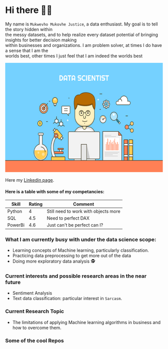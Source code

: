 # Hi there :raising_hand_man:
My name is `Mukwevho Mukovhe Justice`, a data enthusiast. My
goal is to tell the story hidden within<br/> the messy datasets, and
to help realize every dataset potential of bringing insights for
better decision making<br/> within businesses and organizations.
I am problem solver, at times I do have a sense that I am the<br/>
worlds best, other times I just feel that I am indeed the worlds best<br/>

<html>
      <img  src="Images/datascientist.png" class="card-img" width="550" height="350"  alt="" />
</html>   






Here my [Linkedin page](https://www.linkedin.com/in/mukwevho-mukovhe-125069128/).

#### Here is a table with some of my competancies:

Skill |Rating |Comment
------|-------|------
Python| 4 | Still need to work with objects more
SQL|4.5|Need to perfect DAX|
PowerBi|4.6|Just can't be perfect can I?

### What I am currently busy with under the data science scope:

- Learning concepts of Machine learning, particularly classification.
- Practicing data preprocessing to get more out of the data
- Doing more exploratory data analysis :detective:




### Current interests and possible research areas in the near future

- Sentiment Analysis
- Text data classification: particular interest in `Sarcasm`.

### Current Research Topic

- The limitations of applying Machine learning algorithms in business and how to overcome them.


### Some of the cool Repos





<!--
**Mikovhe/Mikovhe** is a ✨ _special_ ✨ repository because its `README.md` (this file) appears on your GitHub profile.

Here are some ideas to get you started:

- 🔭 I’m currently working on ...
- 🌱 I’m currently learning ...
- 👯 I’m looking to collaborate on ...
- 🤔 I’m looking for help with ...
- 💬 Ask me about ...
- 📫 How to reach me: ...
- 😄 Pronouns: ...
- ⚡ Fun fact: ...
-->
